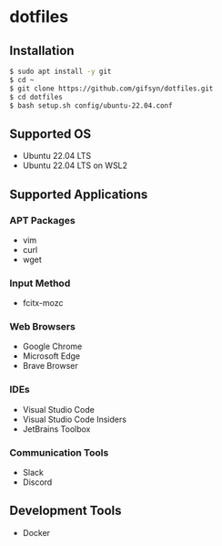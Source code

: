 # dotfiles

## Installation

```bash
$ sudo apt install -y git
$ cd ~
$ git clone https://github.com/gifsyn/dotfiles.git
$ cd dotfiles
$ bash setup.sh config/ubuntu-22.04.conf
```

## Supported OS

- Ubuntu 22.04 LTS
- Ubuntu 22.04 LTS on WSL2

## Supported Applications

### APT Packages

- vim
- curl
- wget

### Input Method

- fcitx-mozc

### Web Browsers

- Google Chrome
- Microsoft Edge
- Brave Browser

### IDEs

- Visual Studio Code
- Visual Studio Code Insiders
- JetBrains Toolbox

### Communication Tools

- Slack
- Discord

## Development Tools

- Docker
